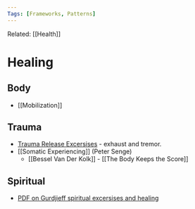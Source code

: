 ```yaml
---
Tags: [Frameworks, Patterns]
---
```

Related: [[Health]]
# Healing

## Body
- [[Mobilization]]

## Trauma
- [Trauma Release Excersises](https://osteopathyforall.co.uk/toolkits/mindbody-toolkit/trauma-release-exercises/) - exhaust and tremor.
- [[Somatic Experiencing]] (Peter Senge)
    - [[Bessel Van Der Kolk]] - [[The Body Keeps the Score]]

## Spiritual
- [PDF on Gurdjieff spiritual excersises and healing](http://gurdjiefffourthway.org/pdf/TYPES%20OF%20SPIRITUAL%20EXERCISES.pdf)